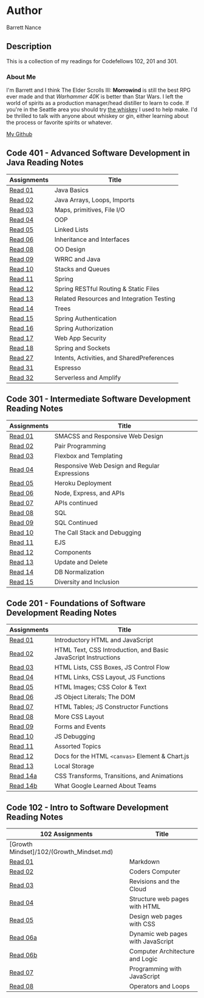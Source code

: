 # Author

Barrett Nance

## Description

This is a collection of my readings for Codefellows 102, 201 and 301.

### About Me

I'm Barrett and I think The Elder Scrolls III: **Morrowind** is still the best RPG ever made and that *Warhammer 40K* is better than Star Wars. I left the world of spirits as a production manager/head distiller to learn to code. If you're in the Seattle area you should try [the whiskey](https://www.tastings.com/Spirits-Review/Copperworks-Distilling-Company-American-Single-Malt-Whiskey-USA-96-Proof-11-01-2018.aspx) I used to help make. I'd be thrilled to talk with anyone about whiskey or gin, either learning about the process or favorite spirits or whatever.

[My Github](https://github.com/baxance)

## Code 401 - Advanced Software Development in Java Reading Notes

Assignments | Title
------------|------
[Read 01](/401/read401-01.md) | Java Basics
[Read 02](/401/read401-02.md) | Java Arrays, Loops, Imports
[Read 03](/401/read401-03.md) | Maps, primitives, File I/O
[Read 04](/401/read401-04.md) | OOP
[Read 05](/401/read401-05.md) | Linked Lists
[Read 06](/401/read401-06.md) | Inheritance and Interfaces
[Read 08](/401/read401-08.md) | OO Design
[Read 09](/401/read401-09.md) | WRRC and Java
[Read 10](/401/read401-10.md) | Stacks and Queues
[Read 11](/401/read401-11.md) | Spring
[Read 12](/401/read401-12.md) | Spring RESTful Routing & Static Files
[Read 13](/401/read401-13.md) | Related Resources and Integration Testing
[Read 14](/401/read401-14.md) | Trees
[Read 15](/401/read401-15.md) | Spring Authentication
[Read 16](/401/read401-16.md) | Spring Authorization
[Read 17](/401/read401-17.md) | Web App Security
[Read 18](/401/read401-18.md) | Spring and Sockets
[Read 27](/401/read401-27.md) | Intents, Activities, and SharedPreferences
[Read 31](/401/read401-31.md) | Espresso
[Read 32](/401/read401-32.md) | Serverless and Amplify


## Code 301 - Intermediate Software Development Reading Notes

Assignments | Title
------------|------
[Read 01](/301/read301-01.md) | SMACSS and Responsive Web Design
[Read 02](/301/read301-02.md) | Pair Programming
[Read 03](/301/read301-03.md) | Flexbox and Templating
[Read 04](/301/read301-04.md) | Responsive Web Design and Regular Expressions
[Read 05](/301/read301-05.md) | Heroku Deployment
[Read 06](/301/read301-06.md) | Node, Express, and APIs
[Read 07](/301/read301-07.md) | APIs continued
[Read 08](/301/read301-08.md) | SQL
[Read 09](/301/read301-09.md) | SQL Continued
[Read 10](/301/read301-10.md) | The Call Stack and Debugging
[Read 11](/301/read301-11.md) | EJS
[Read 12](/301/read301-12.md) | Components
[Read 13](/301/read301-13.md) | Update and Delete
[Read 14](/301/read301-14.md) |DB Normalization
[Read 15](/301/read301-15.md) | Diversity and Inclusion

## Code 201 - Foundations of Software Development Reading Notes

Assignments | Title
----------------|------
[Read 01](/201/read201-01.md) | Introductory HTML and JavaScript
[Read 02](/201/read201-02.md) | HTML Text, CSS Introduction, and Basic JavaScript Instructions
[Read 03](/201/read201-03.md) | HTML Lists, CSS Boxes, JS Control Flow
[Read 04](/201/read201-04.md) | HTML Links, CSS Layout, JS Functions
[Read 05](/201/read201-05.md) | HTML Images; CSS Color & Text
[Read 06](/201/read201-06.md) | JS Object Literals; The DOM
[Read 07](/201/read201-07.md) | HTML Tables; JS Constructor Functions
[Read 08](/201/read201-08.md) | More CSS Layout
[Read 09](/201/read201-09.md) | Forms and Events
[Read 10](/201/read201-10.md) | JS Debugging
[Read 11](/201/read201-11.md) | Assorted Topics
[Read 12](/201/read201-12.md) | Docs for the HTML `<canvas>` Element & Chart.js
[Read 13](/201/read201-13.md) | Local Storage
[Read 14a](/201/read201-14a.md) | CSS Transforms, Transitions, and Animations
[Read 14b](/201/read201-14b.md) | What Google Learned About Teams

## Code 102 - Intro to Software Development Reading Notes

102 Assignments | Title
--------------------------|----------
[Growth Mindset]/102/(Growth_Mindset.md) |
[Read 01](/102/Read01_Markdown.md) | Markdown
[Read 02](/102/Read02_Coders_Computer.md) | Coders Computer
[Read 03](/102/Read03_Revisions_Cloud.md) | Revisions and the Cloud
[Read 04](/102/Read04_Structure_HTML.md) | Structure web pages with HTML
[Read 05](/102/Read05_Design_CSS.md) | Design web pages with CSS
[Read 06a](/102/Read06a_Dynamic_JS.md) | Dynamic web pages with JavaScript
[Read 06b](/102/Read06b_Computer_Architecture_Logic.md) | Computer Architecture and Logic
[Read 07](/102/Read07_Programming_JS.md) | Programming with JavaScript
[Read 08](/102/Read08_Operators_Loops) | Operators and Loops
